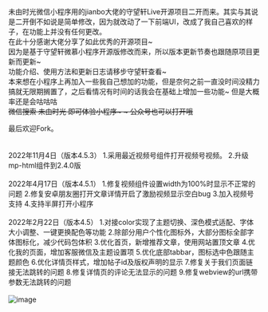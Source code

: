 未由时光微信小程序用的jianbo大佬的守望轩Live开源项目二开而来。其实与其说是二开倒不如说是简单修改，因为就改动了一下前端UI，改成了我自己喜欢的样子，在功能上并没有任何更改。<br>
在此十分感谢大佬分享了如此优秀的开源项目~<br>
因为是基于守望轩微慕小程序开源版修改而来，所以版本更新节奏也跟随原项目更新而更新~<br>
功能介绍、使用方法和更新日志请移步守望轩查看~<br>
本来想在小程序上再加入一些我自己想加的功能，但是奈何之前一直没时间没精力搞就无限期搁置了，之后看情况有时间的话我会在基础上增加一些功能~ 但是大概率还是会咕咕咕~~<br>
微信搜索 未由时光 即可体验小程序~ ~ 公众号也可以打开哦~~<br>

最后欢迎Fork。<br>
<br>
<br>
2022年11月4日（版本4.5.3）
1.采用最近视频号组件打开视频号视频。
2.升级mp-html组件到2.4.0版
<br>
<br>
2022年4月17日（版本4.5.1）
1.修复视频组件设置width为100%时显示不正常的问题
2.修复安卓朋友圈打开文章详情开启了激励视频显示空白bug
3.加入视频号支持
4.支持半屏打开小程序
<br>
<br>
2022年2月22日（版本4.5）
1.对接color实现了主题切换、深色模式适配、字体大小调整、一键更换配色等功能
2.除部分用户个性化图标外，大部分图标全部字体图标化，减少代码包体积
3.优化首页，新增推荐文章，使用网站置顶文章
4.优化我的页面，增加客服微信及主题设置项
5.优化底部tabbar，图标选中色跟随主题颜色
6.优化详情页样式，增加帖子id及版权声明的显示
7.修复关于我们页面链接无法跳转的问题
8.修复详情页的评论无法显示的问题
9.修复webview的url携带参数无法跳转的问题
<br>
<br>
![image](https://dl.oliis.cn/wp-content/uploads/1631264581-xcx.jpg)

